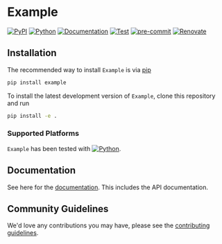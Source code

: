 # Example

[![PyPI](https://badge.fury.io/py/example.svg)](https://pypi.org/project/example)
[![Python](https://img.shields.io/pypi/pyversions/example)](https://www.python.org)
[![Documentation](https://img.shields.io/badge/Documentation-Example-blueviolet.svg)](https://paddyroddy.github.io/python-template)
[![Test](https://github.com/paddyroddy/python-template/actions/workflows/test.yml/badge.svg)](https://github.com/paddyroddy/python-template/actions/workflows/test.yml)
[![pre-commit](https://img.shields.io/badge/pre--commit-enabled-brightgreen?logo=pre-commit)](https://github.com/pre-commit/pre-commit)
[![Renovate](https://img.shields.io/badge/renovate-enabled-orange?logo=renovatebot&logoColor=white.svg)](https://renovatebot.com)

## Installation

The recommended way to install `Example` is via
[pip](https://pypi.org/project/pip/)

```sh
pip install example
```

To install the latest development version of `Example`, clone this repository
and run

```sh
pip install -e .
```

### Supported Platforms

`Example` has been tested with
[![Python](https://img.shields.io/pypi/pyversions/example)](https://www.python.org).

## Documentation

See here for the [documentation](https://paddyroddy.github.io/python-template).
This includes the API documentation.

## Community Guidelines

We'd love any contributions you may have, please see the
[contributing guidelines](./CONTRIBUTING.md).
